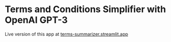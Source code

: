 # Terms and Conditions Simplifier with OpenAI GPT-3

Live version of this app at [terms-summarizer.streamlit.app](https://terms-summarizer.streamlit.app)

